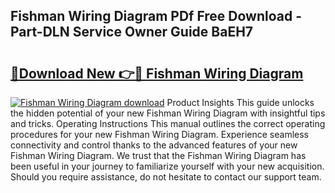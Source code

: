 ## Fishman Wiring Diagram PDf Free Download - Part-DLN Service Owner Guide BaEH7

# <h2><a href="http://dfskmp.blite.top/?on=Fishman+Wiring+Diagram">🔗Download New 👉🔴 Fishman Wiring Diagram</a></h2>

[![Fishman Wiring Diagram download](https://i.imgur.com/lujVjoI.png)](http://dfskmp.blite.top/?on=Fishman+Wiring+Diagram)
Product Insights This guide unlocks the hidden potential of your new Fishman Wiring Diagram with insightful tips and tricks. Operating Instructions This manual outlines the correct operating procedures for your new Fishman Wiring Diagram. Experience seamless connectivity and control thanks to the advanced features of your new Fishman Wiring Diagram. We trust that the Fishman Wiring Diagram has been useful in your journey to familiarize yourself with your new acquisition. Should you require assistance, do not hesitate to contact our support team.
